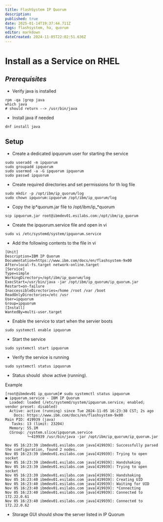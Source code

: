 ```yaml
---
title: FlashSystem IP Quorum
description: 
published: true
date: 2025-01-14T19:37:44.711Z
tags: flashsystem, ha, quorum
editor: markdown
dateCreated: 2024-11-05T22:02:51.636Z
---
```


# Install as a Service on RHEL

## *Prerequisites*

-   Verify java is installed

```plaintext
rpm -qa |grep java
which java
# should return --> /usr/bin/java
```

-   Install java if needed

```plaintext
dnf install java
```

## Setup

-   Create a dedicated ipquorum user for starting the service

```plaintext
sudo useradd -m ipquorum
sudo groupadd ipquorum
sudo usermod -a -G ipquorum ipquorum
sudo passwd ipquorum
```

-   Create required directories and set permissions for th log file

```plaintext
sudo mkdir -p /opt/ibm/ip_quorum/log
sudo chown ipquorum:ipquorum /opt/ibm/ip_quorum/log
```

-   Copy the ip*quorum.jar file to /opt/ibm/ip\_*quorum

```plaintext
scp ipquorum.jar root@ibmdev01.esilabs.com:/opt/ibm/ip_quorum
```

-   Create the ipquorum.service file and open in vi

```plaintext
sudo vi /etc/systemd/system/ipquorum.service
```

-   Add the following contents to the file in vi

```plaintext
[Unit]
Description=IBM IP Quorum
Documentation=https://www.ibm.com/docs/en/flashsystem-9x00
After=local-fs.target network-online.target
[Service]
Type=simple
WorkingDirectory=/opt/ibm/ip_quorum/log
ExecStart=/usr/bin/java -jar /opt/ibm/ip_quorum/ip_quorum.jar
Restart=on-failure
InaccessibleDirectories=/home /root /var /boot
ReadOnlyDirectories=/etc /usr
User=ipquorum
Group=ipquorum
[Install]
WantedBy=multi-user.target
```

-   Enable the service to start when the servier boots

```plaintext
sudo systemctl enable ipquorum
```

-   Start the service

```plaintext
sudo systemctl start ipquorum
```

-   Verify the service is running

```plaintext
sudo systemctl status ipquorum
```

-   Status should  show active (running).

Example

```plaintext
[root@ibmdev01 ip_quorum]# sudo systemctl status ipquorum
● ipquorum.service - IBM IP Quorum
  Loaded: loaded (/etc/systemd/system/ipquorum.service; enabled; vendor preset: disabled)
  Active: active (running) since Tue 2024-11-05 16:23:38 CST; 2s ago
    Docs: https://www.ibm.com/docs/en/flashsystem-9x00
Main PID: 419939 (java)
   Tasks: 13 (limit: 23204)
  Memory: 55.1M
  CGroup: /system.slice/ipquorum.service
          └─419939 /usr/bin/java -jar /opt/ibm/ip_quorum/ip_quorum.jar

Nov 05 16:23:39 ibmdev01.esilabs.com java[419939]: Successfully parsed the configuration, found 2 nodes.
Nov 05 16:23:39 ibmdev01.esilabs.com java[419939]: Trying to open socket
Nov 05 16:23:39 ibmdev01.esilabs.com java[419939]: Handshaking
Nov 05 16:23:39 ibmdev01.esilabs.com java[419939]: Trying to open socket
Nov 05 16:23:39 ibmdev01.esilabs.com java[419939]: Handshaking
Nov 05 16:23:40 ibmdev01.esilabs.com java[419939]: Creating UID
Nov 05 16:23:40 ibmdev01.esilabs.com java[419939]: Waiting for UID
Nov 05 16:23:40 ibmdev01.esilabs.com java[419939]: *Connecting
Nov 05 16:23:40 ibmdev01.esilabs.com java[419939]: Connected to 172.22.0.61
Nov 05 16:23:40 ibmdev01.esilabs.com java[419939]: Connected to 172.22.0.62
```

-   Storage GUI should show the server listed in IP Quorum